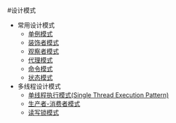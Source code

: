 ﻿#设计模式
* 常用设计模式
	* [单例模式]()
	* [装饰者模式]()
	* [观察者模式]()
	* [代理模式]()
	* [命令模式](https://github.com/lsj9383/Pattern/blob/master/Normal/CommandPattern/COMMAND-PATTERN.md)
	* [状态模式](https://github.com/lsj9383/Pattern/blob/master/Normal/StatePattern/STATE-PATTERN.md)
* 多线程设计模式
	* [单线程执行模式(Single Thread Execution Pattern)](https://github.com/lsj9383/Pattern/blob/master/Thread/src/SingleThreadExeDemo/README.md)
	* [生产者-消费者模式]()
	* [读写锁模式](https://github.com/lsj9383/Pattern/blob/master/Thread/src/ReadWriteLockDemo/README.md)
